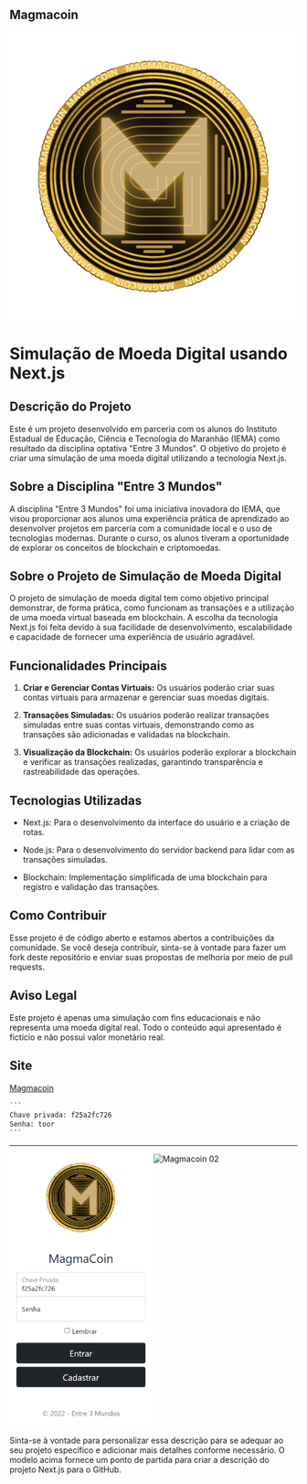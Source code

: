 ## Magmacoin
![Logo do Projeto](public/img/magma.png "Magmacoin")

# Simulação de Moeda Digital usando Next.js

## Descrição do Projeto

Este é um projeto desenvolvido em parceria com os alunos do Instituto Estadual de Educação, Ciência e Tecnologia do Maranhão (IEMA) como resultado da disciplina optativa "Entre 3 Mundos". O objetivo do projeto é criar uma simulação de uma moeda digital utilizando a tecnologia Next.js.

## Sobre a Disciplina "Entre 3 Mundos"

A disciplina "Entre 3 Mundos" foi uma iniciativa inovadora do IEMA, que visou proporcionar aos alunos uma experiência prática de aprendizado ao desenvolver projetos em parceria com a comunidade local e o uso de tecnologias modernas. Durante o curso, os alunos tiveram a oportunidade de explorar os conceitos de blockchain e criptomoedas.

## Sobre o Projeto de Simulação de Moeda Digital

O projeto de simulação de moeda digital tem como objetivo principal demonstrar, de forma prática, como funcionam as transações e a utilização de uma moeda virtual baseada em blockchain. A escolha da tecnologia Next.js foi feita devido à sua facilidade de desenvolvimento, escalabilidade e capacidade de fornecer uma experiência de usuário agradável.

## Funcionalidades Principais

1. **Criar e Gerenciar Contas Virtuais:** Os usuários poderão criar suas contas virtuais para armazenar e gerenciar suas moedas digitais.

2. **Transações Simuladas:** Os usuários poderão realizar transações simuladas entre suas contas virtuais, demonstrando como as transações são adicionadas e validadas na blockchain.

3. **Visualização da Blockchain:** Os usuários poderão explorar a blockchain e verificar as transações realizadas, garantindo transparência e rastreabilidade das operações.

## Tecnologias Utilizadas

- Next.js: Para o desenvolvimento da interface do usuário e a criação de rotas.

- Node.js: Para o desenvolvimento do servidor backend para lidar com as transações simuladas.

- Blockchain: Implementação simplificada de uma blockchain para registro e validação das transações.

## Como Contribuir

Esse projeto é de código aberto e estamos abertos a contribuições da comunidade. Se você deseja contribuir, sinta-se à vontade para fazer um fork deste repositório e enviar suas propostas de melhoria por meio de pull requests.

## Aviso Legal

Este projeto é apenas uma simulação com fins educacionais e não representa uma moeda digital real. Todo o conteúdo aqui apresentado é fictício e não possui valor monetário real.

## Site
[Magmacoin](https://magmacoin.vercel.app/)

````
```
Chave privada: f25a2fc726
Senha: toor
```
````
---
<div style="display: flex;">
  <img src="magmacoin_sc_01.png" alt="Magmacoin 01" style="width: 50%;">
  <img src="magmacoin_sc_02.png.jpg" alt="Magmacoin 02" style="width: 50%;">
</div>

Sinta-se à vontade para personalizar essa descrição para se adequar ao seu projeto específico e adicionar mais detalhes conforme necessário. O modelo acima fornece um ponto de partida para criar a descrição do projeto Next.js para o GitHub.
